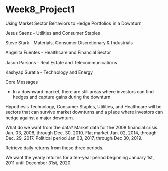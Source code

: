 # Week8_Project1

Using Market Sector Behaviors to Hedge Portfolios in a Downturn

Jesus Saenz - Utilities and Consumer Staples

Steve Stark - Materials, Consumer Discretionary & Industrials

Angelita Fuentes - Healthcare and Financial Sector

Jason Parsons - Real Estate and Telecommunications

Kashyap Suratia - Technology and Energy

Core Messages
- In a downward market, there are still areas where investors can find hedges and capture gains during the downturn. 

Hypothesis
Technology, Consumer Staples, Utilities, and Healthcare will be sectors that can survive market downturns and a place where investors can hedge against a major downturn. 

What do we want from the data?
Market data for the 2008 financial crisis. Jan. 03, 2006, through Dec. 30, 2010.
Flat market Jan. 02, 2014, through Dec. 29, 2017.
Political period Jan 03, 2017, through Dec 30, 2019.

Retrieve daily returns from these three periods. 

We want the yearly returns for a ten-year period beginning January 1st, 2011 until December 31st, 2020.

